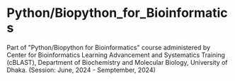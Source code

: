 # Python/Biopython_for_Bioinformatics

Part of "Python/Biopython for Bioinformatics" course administered by Center for Bioinformatics Learning Advancement and Systematics Training (cBLAST), Department of Biochemistry and Molecular Biology, University of Dhaka. (Session: June, 2024 - Semptember, 2024)
